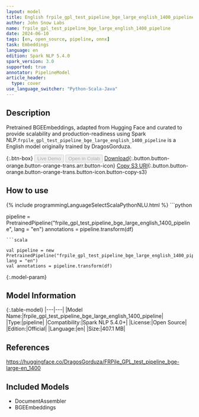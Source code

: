 ```yaml
---
layout: model
title: English frpile_gpl_test_pipeline_bge_large_english_1400_pipeline pipeline BGEEmbeddings from DragosGorduza
author: John Snow Labs
name: frpile_gpl_test_pipeline_bge_large_english_1400_pipeline
date: 2024-06-10
tags: [en, open_source, pipeline, onnx]
task: Embeddings
language: en
edition: Spark NLP 5.4.0
spark_version: 3.0
supported: true
annotator: PipelineModel
article_header:
  type: cover
use_language_switcher: "Python-Scala-Java"
---
```


## Description

Pretrained BGEEmbeddings, adapted from Hugging Face and curated to provide scalability and production-readiness using Spark NLP.`frpile_gpl_test_pipeline_bge_large_english_1400_pipeline` is a English model originally trained by DragosGorduza.

{:.btn-box}
<button class="button button-orange" disabled>Live Demo</button>
<button class="button button-orange" disabled>Open in Colab</button>
[Download](https://s3.amazonaws.com/auxdata.johnsnowlabs.com/public/models/frpile_gpl_test_pipeline_bge_large_english_1400_pipeline_en_5.4.0_3.0_1718056981469.zip){:.button.button-orange.button-orange-trans.arr.button-icon}
[Copy S3 URI](s3://auxdata.johnsnowlabs.com/public/models/frpile_gpl_test_pipeline_bge_large_english_1400_pipeline_en_5.4.0_3.0_1718056981469.zip){:.button.button-orange.button-orange-trans.button-icon.button-copy-s3}

## How to use



<div class="tabs-box" markdown="1">
{% include programmingLanguageSelectScalaPythonNLU.html %}
```python

pipeline = PretrainedPipeline("frpile_gpl_test_pipeline_bge_large_english_1400_pipeline", lang = "en")
annotations =  pipeline.transform(df)   

```
```scala

val pipeline = new PretrainedPipeline("frpile_gpl_test_pipeline_bge_large_english_1400_pipeline", lang = "en")
val annotations = pipeline.transform(df)

```
</div>

{:.model-param}
## Model Information

{:.table-model}
|---|---|
|Model Name:|frpile_gpl_test_pipeline_bge_large_english_1400_pipeline|
|Type:|pipeline|
|Compatibility:|Spark NLP 5.4.0+|
|License:|Open Source|
|Edition:|Official|
|Language:|en|
|Size:|407.1 MB|

## References

https://huggingface.co/DragosGorduza/FRPile_GPL_test_pipeline_bge-large-en_1400

## Included Models

- DocumentAssembler
- BGEEmbeddings
